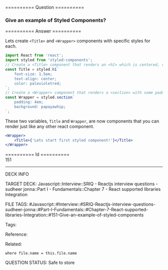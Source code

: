 ========== Question ==========  

### Give an example of Styled Components?  

========== Answer ==========  

Lets create `<Title>` and `<Wrapper>` components with specific styles for each.

```javascript
import React from 'react';
import styled from 'styled-components';
// Create a <Title> component that renders an <h1> which is centered, red and sized at 1.5em
const Title = styled.h1`
    font-size: 1.5em;
    text-align: center;
    color: palevioletred;
`;
// Create a <Wrapper> component that renders a <section> with some padding and a papayawhip background
const Wrapper = styled.section`
    padding: 4em;
    background: papayawhip;
`;
```

These two variables, `Title` and `Wrapper`, are now components that you can
render just like any other react component.

```jsx
<Wrapper>
    <Title>{'Lets start first styled component!'}</Title>
</Wrapper>
```

========== Id ==========  
151

---

DECK INFO

TARGET DECK: Javascript::Interview::SRIQ - Reactjs interview questions - sudheer jonna::Part I - Fundamentals::Chapter 7 - React supported libraries Integration

FILE TAGS: #Javascript::#Interview::#SRIQ-Reactjs-interview-questions-sudheer-jonna::#Part-I-Fundamentals::#Chapter-7-React-supported-libraries-Integration::#151-Give-an-example-of-styled-components

Tags:

Reference:

Related:

```dataview
where file.name = this.file.name
```
QUESTION STATUS: Safe to store
